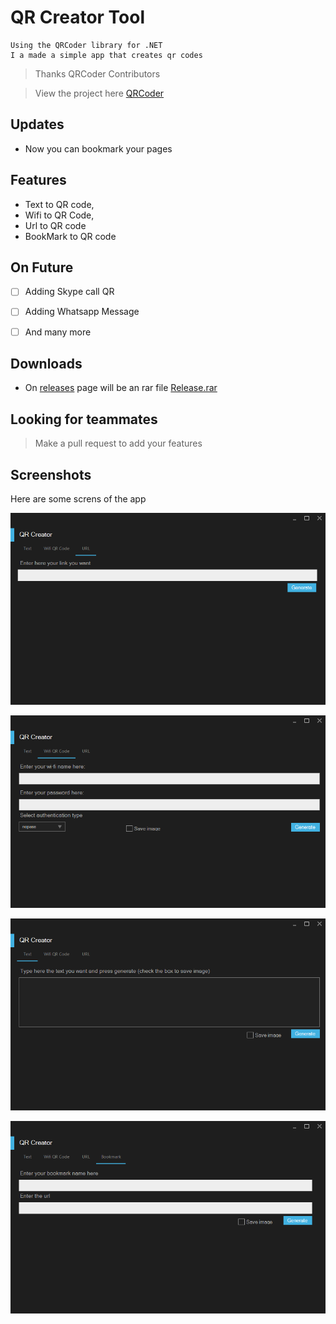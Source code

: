 ﻿# QR Creator Tool
	Using the QRCoder library for .NET
	I a made a simple app that creates qr codes
 	

> Thanks QRCoder Contributors

>View the project here
[QRCoder](https://github.com/codebude/QRCoder)

## Updates 
- Now you can bookmark your pages

## Features 
- 	 Text to QR code,
- 	 Wifi to QR Code,
- 	 Url to QR code
-    BookMark to QR code

## On Future 

- [ ] 	 Adding Skype call QR
- [ ] 	 Adding Whatsapp Message 
- [ ] 	 And many more


## Downloads 
- On [releases](https://github.com/BloddyRose/QRCreator/releases)  page will be an rar file [Release.rar](https://github.com/BloddyRose/QRCreator/releases/download/v2/Release.rar)

## Looking for teammates 
> 	Make a pull request to add your features

## Screenshots

Here are some screns of the app 

![Screen1.Png](Pictures/Screen1.png.PNG)

![Screen2](Pictures/Screen2.PNG)

![Screen3](Pictures/Screen3.PNG)

![Screen4](Pictures/Screen4.PNG)